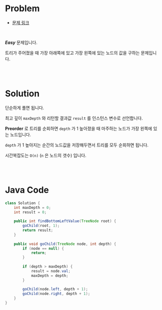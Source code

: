 # Problem

- [문제 링크](https://leetcode.com/problems/find-bottom-left-tree-value/)

<br>

*__Easy__* 문제입니다.

트리가 주어졌을 때 가장 아래쪽에 있고 가장 왼쪽에 있는 노드의 값을 구하는 문제입니다.

<br><br>

# Solution

단순하게 풀면 됩니다.

최고 깊이 `maxDepth` 와 리턴할 결과값 `result` 를 인스턴스 변수로 선언합니다.

**Preorder** 로 트리를 순회하면 `depth` 가 1 높아졌을 때 마주하는 노드가 가장 왼쪽에 있는 노드입니다.

`depth` 가 1 높아지는 순간의 노드값을 저장해두면서 트리를 모두 순회하면 됩니다.

시간복잡도는 `O(n)` (`n` 은 노드의 갯수) 입니다.

<br><br>

# Java Code

```java
class Solution {
    int maxDepth = 0;
    int result = 0;
        
    public int findBottomLeftValue(TreeNode root) {
        goChild(root, 1);
        return result;
    }
    
    public void goChild(TreeNode node, int depth) {
        if (node == null) {
            return;
        }
        
        if (depth > maxDepth) {
            result = node.val;
            maxDepth = depth;
        }
        
        goChild(node.left, depth + 1);
        goChild(node.right, depth + 1);
    }
}
```
